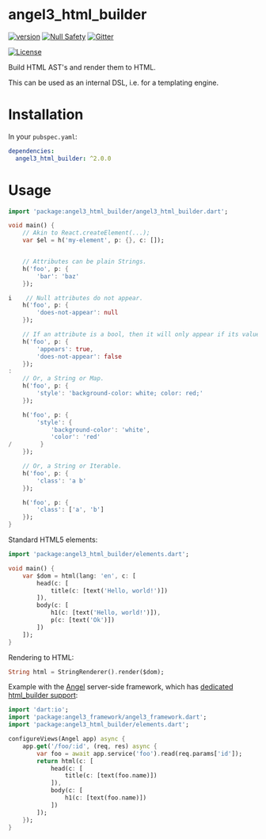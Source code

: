 # angel3_html_builder
[![version](https://img.shields.io/badge/pub-v2.0.0-brightgreen)](https://pub.dartlang.org/packages/angel3_html_builder)
[![Null Safety](https://img.shields.io/badge/null-safety-brightgreen)](https://dart.dev/null-safety)
[![Gitter](https://img.shields.io/gitter/room/angel_dart/discussion)](https://gitter.im/angel_dart/discussion)

[![License](https://img.shields.io/github/license/dukefirehawk/angel)](https://github.com/dukefirehawk/angel/tree/angel3/packages/html_builder/LICENSE)

Build HTML AST's and render them to HTML.

This can be used as an internal DSL, i.e. for a templating engine.

# Installation
In your `pubspec.yaml`:

```yaml
dependencies:
  angel3_html_builder: ^2.0.0
```

# Usage
```dart
import 'package:angel3_html_builder/angel3_html_builder.dart';

void main() {
    // Akin to React.createElement(...);
    var $el = h('my-element', p: {}, c: []);


    // Attributes can be plain Strings.
    h('foo', p: {
        'bar': 'baz'
    });

i    // Null attributes do not appear.
    h('foo', p: {
        'does-not-appear': null
    });

    // If an attribute is a bool, then it will only appear if its value is true.
    h('foo', p: {
        'appears': true,
        'does-not-appear': false
    });
:
    // Or, a String or Map.
    h('foo', p: {
        'style': 'background-color: white; color: red;'
    });

    h('foo', p: {
        'style': {
            'background-color': 'white',
            'color': 'red'
/        }
    });

    // Or, a String or Iterable.
    h('foo', p: {
        'class': 'a b'
    });

    h('foo', p: {
        'class': ['a', 'b']
    });
}
```

Standard HTML5 elements:
```dart
import 'package:angel3_html_builder/elements.dart';

void main() {
    var $dom = html(lang: 'en', c: [
        head(c: [
            title(c: [text('Hello, world!')])
        ]),
        body(c: [
            h1(c: [text('Hello, world!')]),
            p(c: [text('Ok')])
        ])
    ]);
}
```

Rendering to HTML:
```dart
String html = StringRenderer().render($dom);
```

Example with the [Angel](https://github.com/dukefirehawk/angel/tree/angel3) server-side framework,
which has [dedicated html_builder support](https://github.com/dukefirehawk/angel/tree/html):

```dart
import 'dart:io';
import 'package:angel3_framework/angel3_framework.dart';
import 'package:angel3_html_builder/elements.dart';

configureViews(Angel app) async {
    app.get('/foo/:id', (req, res) async {
        var foo = await app.service('foo').read(req.params['id']);
        return html(c: [
            head(c: [
                title(c: [text(foo.name)])
            ]),
            body(c: [
                h1(c: [text(foo.name)])
            ])
        ]);
    });
}
```
